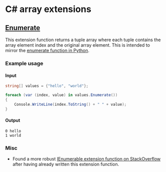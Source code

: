 # C# array extensions

## [Enumerate](Enumerate.cs)

This extension function returns a tuple array where each tuple contains the array element index and the original array element. This is intended to mirror the [enumerate function in Python](https://docs.python.org/3/library/functions.html?highlight=enumerate#enumerate).

### Example usage

#### Input

```cs
string[] values = {"hello", "world"};

foreach (var (index, value) in values.Enumerate())
{
    Console.WriteLine(index.ToString() + " " + value);
}
```

#### Output

```
0 hello
1 world
```

### Misc

- Found a more robust [IEnumerable extension function on StackOverflow](https://stackoverflow.com/a/45239105) after having already written this extension function.
